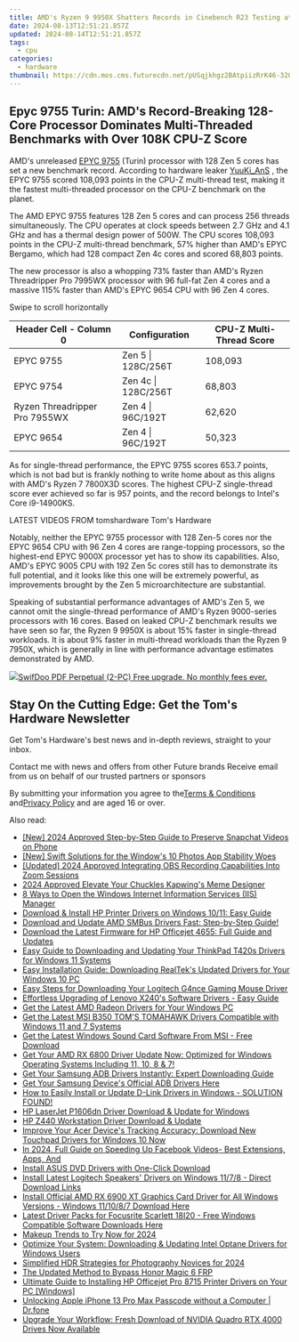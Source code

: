 ```yaml
---
title: AMD's Ryzen 9 9950X Shatters Records in Cinebench R23 Testing at an Unprecedented 6.5GHz Threshold
date: 2024-08-13T12:51:21.857Z
updated: 2024-08-14T12:51:21.857Z
tags:
  - cpu
categories:
  - hardware
thumbnail: https://cdn.mos.cms.futurecdn.net/pUSqjkhgz2BAtpiizRrK46-320-80.jpg
---
```


## Epyc 9755 Turin: AMD's Record-Breaking 128-Core Processor Dominates Multi-Threaded Benchmarks with Over 108K CPU-Z Score

AMD's unreleased [EPYC 9755](https://www.tomshardware.com/pc-components/cpus/amd-announces-3nm-epyc-turin-launching-with-192-cores-and-384-threads-in-second-half-of-2024-54x-faster-than-intel-xeon-in-ai-workload) (Turin) processor with 128 Zen 5 cores has set a new benchmark record. According to hardware leaker [YuuKi_AnS](https://x.com/yuuki%5Fans/status/1816185684753015066) , the EPYC 9755 scored 108,093 points in the CPU-Z multi-thread test, making it the fastest multi-threaded processor on the CPU-Z benchmark on the planet.

 The AMD EPYC 9755 features 128 Zen 5 cores and can process 256 threads simultaneously. The CPU operates at clock speeds between 2.7 GHz and 4.1 GHz and has a thermal design power of 500W. The CPU scores 108,093 points in the CPU-Z multi-thread benchmark, 57% higher than AMD's EPYC Bergamo, which had 128 compact Zen 4c cores and scored 68,803 points.

 The new processor is also a whopping 73% faster than AMD's Ryzen Threadripper Pro 7995WX processor with 96 full-fat Zen 4 cores and a massive 115% faster than AMD's EPYC 9654 CPU with 96 Zen 4 cores.

 Swipe to scroll horizontally

| Header Cell - Column 0        | Configuration       | CPU-Z Multi-Thread Score |
| ----------------------------- | ------------------- | ------------------------ |
| EPYC 9755                     | Zen 5 \| 128C/256T  | 108,093                  |
| EPYC 9754                     | Zen 4c \| 128C/256T | 68,803                   |
| Ryzen Threadripper Pro 7955WX | Zen 4 \| 96C/192T   | 62,620                   |
| EPYC 9654                     | Zen 4 \| 96C/192T   | 50,323                   |

 As for single-thread performance, the EPYC 9755 scores 653.7 points, which is not bad but is frankly nothing to write home about as this aligns with AMD's Ryzen 7 7800X3D scores. The highest CPU-Z single-thread score ever achieved so far is 957 points, and the record belongs to Intel's Core i9-14900KS.

 LATEST VIDEOS FROM tomshardware Tom's Hardware

 Notably, neither the EPYC 9755 processor with 128 Zen-5 cores nor the EPYC 9654 CPU with 96 Zen 4 cores are range-topping processors, so the highest-end EPYC 9000X processor yet has to show its capabilities. Also, AMD's EPYC 9005 CPU with 192 Zen 5c cores still has to demonstrate its full potential, and it looks like this one will be extremely powerful, as improvements brought by the Zen 5 microarchitecture are substantial.

 Speaking of substantial performance advantages of AMD's Zen 5, we cannot omit the single-thread performance of AMD's Ryzen 9000-series processors with 16 cores. Based on leaked CPU-Z benchmark results we have seen so far, the Ryzen 9 9950X is about 15% faster in single-thread workloads. It is about 9% faster in multi-thread workloads than the Ryzen 9 7950X, which is generally in line with performance advantage estimates demonstrated by AMD.

<!-- affiliate ads begin -->
<a href="https://purchase.swifdoo.com/order/checkout.php?PRODS=38709260&QTY=1&AFFILIATE=108875&CART=1"><img src="https://secure.avangate.com/images/merchant/8b932759a5a04ddb34bf79e3f9072e4b/products/Product%20box%20white-1024x1024.png" border="0">SwifDoo PDF Perpetual (2-PC)  Free upgrade. No monthly fees ever. </a>
<!-- affiliate ads end -->
## Stay On the Cutting Edge: Get the Tom's Hardware Newsletter

 Get Tom's Hardware's best news and in-depth reviews, straight to your inbox.

 Contact me with news and offers from other Future brands  Receive email from us on behalf of our trusted partners or sponsors

 By submitting your information you agree to the[Terms & Conditions](https://futureplc.com/terms-conditions/) and[Privacy Policy](https://futureplc.com/privacy-policy/) and are aged 16 or over.


<ins class="adsbygoogle"
     style="display:block"
     data-ad-format="autorelaxed"
     data-ad-client="ca-pub-7571918770474297"
     data-ad-slot="1223367746"></ins>



<ins class="adsbygoogle"
     style="display:block"
     data-ad-client="ca-pub-7571918770474297"
     data-ad-slot="8358498916"
     data-ad-format="auto"
     data-full-width-responsive="true"></ins>

<span class="atpl-alsoreadstyle">Also read:</span>
<div><ul>
<li><a href="https://snapchat-videos.techidaily.com/new-2024-approved-step-by-step-guide-to-preserve-snapchat-videos-on-phone/"><u>[New] 2024 Approved  Step-by-Step Guide to Preserve Snapchat Videos on Phone</u></a></li>
<li><a href="https://some-guidance.techidaily.com/new-swift-solutions-for-the-windows-10-photos-app-stability-woes/"><u>[New] Swift Solutions for the Window's 10 Photos App Stability Woes</u></a></li>
<li><a href="https://on-screen-recording.techidaily.com/updated-2024-approved-integrating-obs-recording-capabilities-into-zoom-sessions/"><u>[Updated] 2024 Approved  Integrating OBS Recording Capabilities Into Zoom Sessions</u></a></li>
<li><a href="https://fox-blue.techidaily.com/2024-approved-elevate-your-chuckles-kapwings-meme-designer/"><u>2024 Approved  Elevate Your Chuckles  Kapwing's Meme Designer</u></a></li>
<li><a href="https://win11-tips.techidaily.com/8-ways-to-open-the-windows-internet-information-services-iis-manager/"><u>8 Ways to Open the Windows Internet Information Services (IIS) Manager</u></a></li>
<li><a href="https://hardware-help.techidaily.com/download-and-install-hp-printer-drivers-on-windows-1011-easy-guide/"><u>Download & Install HP Printer Drivers on Windows 10/11: Easy Guide</u></a></li>
<li><a href="https://hardware-help.techidaily.com/1722962605580-download-and-update-amd-smbus-drivers-fast-step-by-step-guide/"><u>Download and Update AMD SMBus Drivers Fast: Step-by-Step Guide!</u></a></li>
<li><a href="https://hardware-help.techidaily.com/download-the-latest-firmware-for-hp-officejet-4655-full-guide-and-updates/"><u>Download the Latest Firmware for HP Officejet 4655: Full Guide and Updates</u></a></li>
<li><a href="https://hardware-help.techidaily.com/easy-guide-to-downloading-and-updating-your-thinkpad-t420s-drivers-for-windows-11-systems/"><u>Easy Guide to Downloading and Updating Your ThinkPad T420s Drivers for Windows 11 Systems</u></a></li>
<li><a href="https://hardware-help.techidaily.com/easy-installation-guide-downloading-realteks-updated-drivers-for-your-windows-10-pc/"><u>Easy Installation Guide: Downloading RealTek's Updated Drivers for Your Windows 10 PC</u></a></li>
<li><a href="https://hardware-help.techidaily.com/easy-steps-for-downloading-your-logitech-g4nce-gaming-mouse-driver/"><u>Easy Steps for Downloading Your Logitech G4nce Gaming Mouse Driver</u></a></li>
<li><a href="https://hardware-help.techidaily.com/effortless-upgrading-of-lenovo-x240s-software-drivers-easy-guide/"><u>Effortless Upgrading of Lenovo X240's Software Drivers - Easy Guide</u></a></li>
<li><a href="https://hardware-help.techidaily.com/get-the-latest-amd-radeon-drivers-for-your-windows-pc/"><u>Get the Latest AMD Radeon Drivers for Your Windows PC</u></a></li>
<li><a href="https://hardware-help.techidaily.com/get-the-latest-msi-b350-toms-tomahawk-drivers-compatible-with-windows-11-and-7-systems/"><u>Get the Latest MSI B350 TOM'S TOMAHAWK Drivers Compatible with Windows 11 and 7 Systems</u></a></li>
<li><a href="https://hardware-help.techidaily.com/get-the-latest-windows-sound-card-software-from-msi-free-download/"><u>Get the Latest Windows Sound Card Software From MSI - Free Download</u></a></li>
<li><a href="https://hardware-help.techidaily.com/get-your-amd-rx-6800-driver-update-now-optimized-for-windows-operating-systems-including-11-10-8-and-7/"><u>Get Your AMD RX 6800 Driver Update Now: Optimized for Windows Operating Systems Including 11, 10, 8 & 7!</u></a></li>
<li><a href="https://hardware-help.techidaily.com/get-your-samsung-adb-drivers-instantly-expert-downloading-guide/"><u>Get Your Samsung ADB Drivers Instantly: Expert Downloading Guide</u></a></li>
<li><a href="https://hardware-help.techidaily.com/1722975062431-get-your-samsung-devices-official-adb-drivers-here/"><u>Get Your Samsung Device's Official ADB Drivers Here</u></a></li>
<li><a href="https://hardware-help.techidaily.com/how-to-easily-install-or-update-d-link-drivers-in-windows-solution-found/"><u>How to Easily Install or Update D-Link Drivers in Windows - SOLUTION FOUND!</u></a></li>
<li><a href="https://hardware-help.techidaily.com/hp-laserjet-p1606dn-driver-download-and-update-for-windows/"><u>HP LaserJet P1606dn Driver Download & Update for Windows</u></a></li>
<li><a href="https://hardware-help.techidaily.com/hp-z440-workstation-driver-download-and-update/"><u>HP Z440 Workstation Driver Download & Update</u></a></li>
<li><a href="https://hardware-help.techidaily.com/improve-your-acer-devices-tracking-accuracy-download-new-touchpad-drivers-for-windows-10-now/"><u>Improve Your Acer Device's Tracking Accuracy: Download New Touchpad Drivers for Windows 10 Now</u></a></li>
<li><a href="https://extra-tips.techidaily.com/in-2024-full-guide-on-speeding-up-facebook-videos-best-extensions-apps-and/"><u>In 2024, Full Guide on Speeding Up Facebook Videos- Best Extensions, Apps, And</u></a></li>
<li><a href="https://hardware-help.techidaily.com/install-asus-dvd-drivers-with-one-click-download/"><u>Install ASUS DVD Drivers with One-Click Download</u></a></li>
<li><a href="https://hardware-help.techidaily.com/install-latest-logitech-speakers-drivers-on-windows-1178-direct-download-links/"><u>Install Latest Logitech Speakers' Drivers on Windows 11/7/8 - Direct Download Links</u></a></li>
<li><a href="https://hardware-help.techidaily.com/install-official-amd-rx-6900-xt-graphics-card-driver-for-all-windows-versions-windows-111087-download-here/"><u>Install Official AMD RX 6900 XT Graphics Card Driver for All Windows Versions - Windows 11/10/8/7 Download Here</u></a></li>
<li><a href="https://hardware-help.techidaily.com/latest-driver-packs-for-focusrite-scarlett-18i20-free-windows-compatible-software-downloads-here/"><u>Latest Driver Packs for Focusrite Scarlett 18I20 - Free Windows Compatible Software Downloads Here</u></a></li>
<li><a href="https://extra-support.techidaily.com/makeup-trends-to-try-now-for-2024/"><u>Makeup Trends to Try Now for 2024</u></a></li>
<li><a href="https://hardware-help.techidaily.com/optimize-your-system-downloading-and-updating-intel-optane-drivers-for-windows-users/"><u>Optimize Your System: Downloading & Updating Intel Optane Drivers for Windows Users</u></a></li>
<li><a href="https://vp-tips.techidaily.com/simplified-hdr-strategies-for-photography-novices-for-2024/"><u>Simplified HDR Strategies for Photography Novices for 2024</u></a></li>
<li><a href="https://bypass-frp.techidaily.com/the-updated-method-to-bypass-honor-magic-6-frp-by-drfone-android/"><u>The Updated Method to Bypass Honor Magic 6 FRP</u></a></li>
<li><a href="https://hardware-help.techidaily.com/ultimate-guide-to-installing-hp-officejet-pro-8715-printer-drivers-on-your-pc-windows/"><u>Ultimate Guide to Installing HP Officejet Pro 8715 Printer Drivers on Your PC [Windows]</u></a></li>
<li><a href="https://iphone-unlock.techidaily.com/unlocking-apple-iphone-13-pro-max-passcode-without-a-computer-drfone-by-drfone-ios/"><u>Unlocking Apple iPhone 13 Pro Max Passcode without a Computer | Dr.fone</u></a></li>
<li><a href="https://hardware-help.techidaily.com/upgrade-your-workflow-fresh-download-of-nvidia-quadro-rtx-4000-drives-now-available/"><u>Upgrade Your Workflow: Fresh Download of NVIDIA Quadro RTX 4000 Drives Now Available</u></a></li>
</ul></div>
